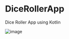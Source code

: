 # DiceRollerApp

Dice Roller App using Kotlin

            
![image](https://user-images.githubusercontent.com/72807747/220577016-2c6001c4-3b48-47a1-ac82-7710c945ab1d.png)
